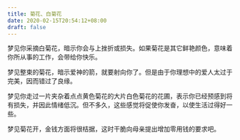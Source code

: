 ```yaml
---
title: 菊花、白菊花
date: 2020-02-15T20:54:12+08:00
draft: false
---
```


梦见你采摘白菊花，暗示你会与上挫折或损失。如果菊花是其它鲜艳颜色，意味着你所从事的工作，会带给你快乐。

梦见整束的菊花，暗示爱神的箭，就要射向你了。但是由于你理想中的爱人太过于完美，因而错过了良缘。

梦见你走过一片夹杂着点点黄色菊花的大片白色菊花的花圃，表示你已经预感到将有损失，并因此情绪低沉。但不多久，这些感觉将促使你发奋，以使生活过得好一些。

梦见菊花开，金钱方面将很桔据，这时干脆向母亲提出增加零用钱的要求吧。